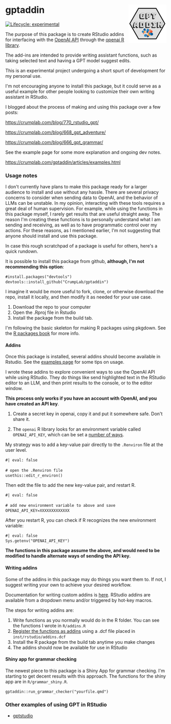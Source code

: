 # gptaddin <a href="https://crumplab.com/gptaddin"><img src="man/figures/logo.png" align="right" height="120" /></a>

<!-- badges: start -->
  [![Lifecycle: experimental](https://img.shields.io/badge/lifecycle-experimental-orange.svg)](https://lifecycle.r-lib.org/articles/stages.html#experimental)
  <!-- badges: end -->

The purpose of this package is to create RStudio addins for interfacing with the [OpenAI API](https://openai.com/) through the [openai R library](https://github.com/irudnyts/openai). 

The add-ins are intended to provide writing assistant functions, such as taking selected text and having a GPT model suggest edits.

This is an experimental project undergoing a short spurt of development for my personal use.

I'm not encouraging anyone to install this package, but it could serve as a useful example for other people looking to customize their own writing assistant in RStudio.

I blogged about the process of making and using this package over a few posts:

<https://crumplab.com/blog/770_rstudio_gpt/>

<https://crumplab.com/blog/668_gpt_adventure/>

<https://crumplab.com/blog/666_gpt_grammar/>

See the example page for some more explanation and ongoing dev notes.

<https://crumplab.com/gptaddin/articles/examples.html>

### Usage notes

I don't currently have plans to make this package ready for a larger audience to install and use without any hassle. There are several privacy concerns to consider when sending data to OpenAI, and the behavior of LLMs can be unstable. In my opinion, interacting with these tools requires a great deal of human supervision. For example, while using the functions in this package myself, I rarely get results that are useful straight away. The reason I'm creating these functions is to personally understand what I am sending and receiving, as well as to have programmatic control over my actions. For these reasons, as I mentioned earlier, I'm not suggesting that anyone should install and use this package.

In case this rough scratchpad of a package is useful for others, here's a quick rundown.

It is possible to install this package from github, **although, I'm not recommending this option**:

```
#install.packages("devtools")
devtools::install_github("CrumpLab/gptaddin")
```

I imagine it would be more useful to fork, clone, or otherwise download the repo, install it locally, and then modify it as needed for your use case. 

1. Download the repo to your computer
2. Open the .Rproj file in Rstudio
3. Install the package from the build tab.

I'm following the basic skeleton for making R packages using pkgdown. See the [R packages book](https://r-pkgs.org) for more info.

#### Addins

Once this package is installed, several addins should become available in Rstudio. See the [examples page](https://crumplab.com/gptaddin/articles/examples.html) for some tips on usage. 

I wrote these addins to explore convenient ways to use the OpenAI API while using RStudio. They do things like send highlighted text in the RStudio editor to an LLM, and then print results to the console, or to the editor window. 

**This process only works if you have an account with OpenAI, and you have created an API key**.

1.  Create a secret key in openai, copy it and put it somewhere safe. Don't share it.

2.  The `openai` R library looks for an environment variable called `OPENAI_API_KEY`, which can be set a [number of ways](https://irudnyts.github.io/openai/).

My strategy was to add a key-value pair directly to the `.Renviron` file at the user level.

```{r}
#| eval: false

# open the .Renviron file
usethis::edit_r_environ()
```

Then edit the file to add the new key-value pair, and restart R.

```{r}
#| eval: false

# add new environment variable to above and save
OPENAI_API_KEY=XXXXXXXXXXXXX
```

After you restart R, you can check if R recognizes the new environment variable:

```{r}
#| eval: false
Sys.getenv("OPENAI_API_KEY")
```

**The functions in this package assume the above, and would need to be modified to handle alternate ways of sending the API key.**

#### Writing addins

Some of the addins in this package may do things you want them to. If not, I suggest writing your own to achieve your desired workflow.

Documentation for writing custom addins is [here](https://RStudio.github.io/RStudioaddins/). RStudio addins are available from a dropdown menu and/or triggered by hot-key macros.

The steps for writing addins are:

1.  Write functions as you normally would do in the R folder. You can see the functions I wrote in `R/addins.R`
3.  [Register the functions as addins](https://rstudio.github.io/rstudioaddins/#registering-addins) using a .dcf file placed in `inst/rstudio/addins.dcf`
4.  Install the R package from the build tab anytime you make changes
5.  The addins should now be available for use in RStudio

#### Shiny app for grammar checking

The newest piece to this package is a Shiny App for grammar checking. I'm starting to get decent results with this approach. The functions for the shiny app are in `R/grammar_shiny.R`.

```
gptaddin::run_grammar_checker("yourfile.qmd")
```

### Other examples of using GPT in RStudio

- [gptstudio](https://github.com/MichelNivard/gptstudio)







